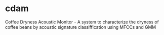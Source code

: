 # cdam
Coffee Dryness Acoustic Monitor - A system to characterize the dryness of coffee beans by acoustic signature classiffication using MFCCs and GMM
